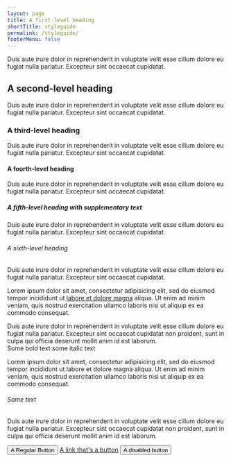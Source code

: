 ```yaml
---
layout: page
title: A first-level heading
shortTitle: styleguide
permalink: /styleguide/
footerMenu: false
---
```


Duis aute irure dolor in reprehenderit in voluptate velit esse cillum dolore eu fugiat nulla pariatur. Excepteur sint occaecat cupidatat.

## A second-level heading

Duis aute irure dolor in reprehenderit in voluptate velit esse cillum dolore eu fugiat nulla pariatur. Excepteur sint occaecat cupidatat.

### A third-level heading

Duis aute irure dolor in reprehenderit in voluptate velit esse cillum dolore eu fugiat nulla pariatur. Excepteur sint occaecat cupidatat.

#### A fourth-level heading

Duis aute irure dolor in reprehenderit in voluptate velit esse cillum dolore eu fugiat nulla pariatur. Excepteur sint occaecat cupidatat.

##### **A fifth-level heading** with supplementary text

Duis aute irure dolor in reprehenderit in voluptate velit esse cillum dolore eu fugiat nulla pariatur. Excepteur sint occaecat cupidatat.

###### A sixth-level heading

Duis aute irure dolor in reprehenderit in voluptate velit esse cillum dolore eu fugiat nulla pariatur. Excepteur sint occaecat cupidatat.

Lorem ipsum dolor sit amet, consectetur adipisicing elit, sed do eiusmod
tempor incididunt ut [labore et dolore magna](/) aliqua. Ut enim ad minim veniam, quis nostrud exercitation ullamco laboris nisi ut aliquip ex ea commodo consequat.

<div class="small">Duis aute irure dolor in reprehenderit in voluptate velit esse cillum dolore eu fugiat nulla pariatur. Excepteur sint occaecat cupidatat non proident, sunt in culpa qui officia deserunt mollit anim id est laborum.</div>

<div class="dividerBlock">
    <span class="bold">Some bold text</span> some italic text
</div>

Lorem ipsum dolor sit amet, consectetur adipisicing elit, sed do eiusmod
tempor incididunt ut labore et dolore magna aliqua. Ut enim ad minim veniam, quis nostrud exercitation ullamco laboris nisi ut aliquip ex ea commodo consequat.

<div class="dividerWrapper">
    <h6>Some text</h6>
</div>

Duis aute irure dolor in reprehenderit in voluptate velit esse cillum dolore eu fugiat nulla pariatur. Excepteur sint occaecat cupidatat non proident, sunt in culpa qui officia deserunt mollit anim id est laborum.

<div>
    <button class="genericButton">A Regular Button</button>
    <a class="genericButton" href="/">A link that's a button</a>
    <button class="genericButton disabled">A disabled button</button>
</div>